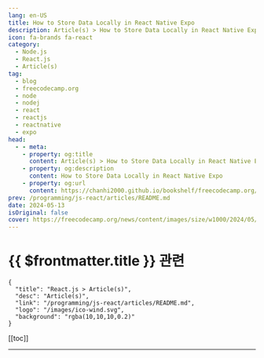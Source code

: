 ```yaml
---
lang: en-US
title: How to Store Data Locally in React Native Expo
description: Article(s) > How to Store Data Locally in React Native Expo
icon: fa-brands fa-react
category: 
  - Node.js
  - React.js
  - Article(s)
tag: 
  - blog
  - freecodecamp.org
  - node
  - nodej
  - react
  - reactjs
  - reactnative
  - expo
head:
  - - meta:
    - property: og:title
      content: Article(s) > How to Store Data Locally in React Native Expo
    - property: og:description
      content: How to Store Data Locally in React Native Expo
    - property: og:url
      content: https://chanhi2000.github.io/bookshelf/freecodecamp.org/how-to-store-data-locally-in-react-native-expo.html
prev: /programming/js-react/articles/README.md
date: 2024-05-13
isOriginal: false
cover: https://freecodecamp.org/news/content/images/size/w1000/2024/05/local-storage-in--react-native-expo--1-.png
---
```


# {{ $frontmatter.title }} 관련

```component VPCard
{
  "title": "React.js > Article(s)",
  "desc": "Article(s)",
  "link": "/programming/js-react/articles/README.md",
  "logo": "/images/ico-wind.svg",
  "background": "rgba(10,10,10,0.2)"
}
```

[[toc]]

---

<SiteInfo
  name="How to Store Data Locally in React Native Expo"
  desc="React Native has grown in popularity as a mobile application development tool because of its ability to create cross-platform applications using familiar JavaScript and React principles.  When building mobile applications, one common requirement is the ability to save data locally on the device. This is when local storage comes..."
  url="https://freecodecamp.org/news/how-to-store-data-locally-in-react-native-expo/"
  logo="https://cdn.freecodecamp.org/universal/favicons/favicon.ico"
  preview="https://freecodecamp.org/news/content/images/size/w1000/2024/05/local-storage-in--react-native-expo--1-.png"/>

<!-- TODO: 작성 -->

